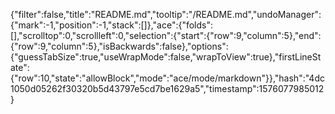 {"filter":false,"title":"README.md","tooltip":"/README.md","undoManager":{"mark":-1,"position":-1,"stack":[]},"ace":{"folds":[],"scrolltop":0,"scrollleft":0,"selection":{"start":{"row":9,"column":5},"end":{"row":9,"column":5},"isBackwards":false},"options":{"guessTabSize":true,"useWrapMode":false,"wrapToView":true},"firstLineState":{"row":10,"state":"allowBlock","mode":"ace/mode/markdown"}},"hash":"4dc1050d05262f30320b5d43797e5cd7be1629a5","timestamp":1576077985012}